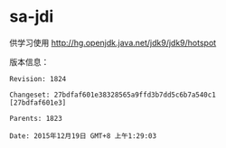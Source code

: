 # sa-jdi
供学习使用 http://hg.openjdk.java.net/jdk9/jdk9/hotspot

版本信息：

```
Revision: 1824

Changeset: 27bdfaf601e38328565a9ffd3b7dd5c6b7a540c1 
[27bdfaf601e3]

Parents: 1823

Date: 2015年12月19日 GMT+8 上午1:29:03
```